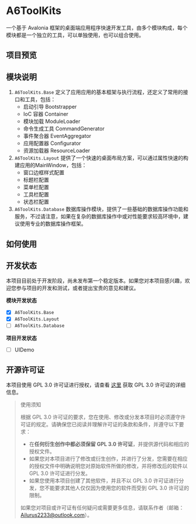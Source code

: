# A6ToolKits

一个基于 Avalonia 框架的桌面端应用程序快速开发工具，由多个模块构成，每个模块都是一个独立的工具，可以单独使用，也可以组合使用。

## 项目预览

## 模块说明

1. `A6ToolKits.Base` 定义了应用应用的基本框架与执行流程，还定义了常用的接口和工具，包括：
   - 启动引导 Bootstrapper
   - IoC 容器 Container
   - 模块加载 ModuleLoader
   - 命令生成工具 CommandGenerator
   - 事件聚合器 EventAggregator
   - 应用配置器 Configurator
   - 资源加载器 ResourceLoader 
2. `A6ToolKits.Layout` 提供了一个快速的桌面布局方案，可以通过属性快速的构建应用的MainWindow，包括：
    - 窗口边框样式配置
    - 标题栏配置
    - 菜单栏配置
    - 工具栏配置
    - 状态栏配置
3. `A6ToolKits.Database` 数据库操作模块，提供了一些基础的数据库操作功能和服务，不过请注意，如果在复杂的数据库操作中或对性能要求较高环境中，建议使用专业的数据库操作框架。

## 如何使用


## 开发状态

本项目目前处于开发阶段，尚未发布第一个稳定版本。如果您对本项目感兴趣，欢迎您参与项目的开发和测试，或者提出宝贵的意见和建议。

**模块开发状态** 

- [x] `A6ToolKits.Base`
- [x] `A6ToolKits.Layout`
- [ ] `A6ToolKits.Database`

**项目开发状态**
- [ ] UIDemo

## 开源许可证

本项目使用 GPL 3.0 许可证进行授权，请查看 [这里](https://www.gnu.org/licenses/gpl-3.0.html) 获取 GPL 3.0 许可证的详细信息。

> 使用须知
>
> 根据 GPL 3.0 许可证的要求，您在使用、修改或分发本项目时必须遵守许可证的规定。请确保您已阅读并理解许可证的条款和条件，并遵守以下要求：
>
> - 在**任何衍生创作中都必须保留 GPL 3.0 许可证**，并提供源代码和相应的授权文件。
> - 如果您对本项目进行了修改或衍生创作，并进行了分发，您需要在相应的授权文件中明确说明您对原始软件所做的修改，并将修改后的软件以
    GPL 3.0 许可证进行分发。
> - 如果您使用本项目创建了其他软件，并且不以 GPL 3.0 许可证进行分发，您不能要求其他人仅仅因为使用您的软件而受到 GPL 3.0
    许可证的限制。
>
> 如果您对项目或许可证有任何疑问或需要更多信息，请联系作者（邮箱：[Ailurus2233@outlook.com](mailto:ailusu2233@outlook.com)）。
